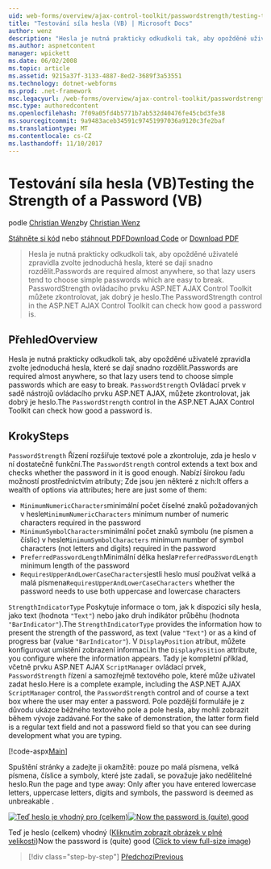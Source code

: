 ```yaml
---
uid: web-forms/overview/ajax-control-toolkit/passwordstrength/testing-the-strength-of-a-password-vb
title: "Testování síla hesla (VB) | Microsoft Docs"
author: wenz
description: "Hesla je nutná prakticky odkudkoli tak, aby opožděné uživatelé zpravidla zvolte jednoduchá hesla, které se dají snadno rozdělit. PasswordStrength ovládacího prvku ASP. N...."
ms.author: aspnetcontent
manager: wpickett
ms.date: 06/02/2008
ms.topic: article
ms.assetid: 9215a37f-3133-4887-8ed2-3689f3a53551
ms.technology: dotnet-webforms
ms.prod: .net-framework
msc.legacyurl: /web-forms/overview/ajax-control-toolkit/passwordstrength/testing-the-strength-of-a-password-vb
msc.type: authoredcontent
ms.openlocfilehash: 7f09a05fd4b5771b7ab532d40476fe45cbd3fe38
ms.sourcegitcommit: 9a9483aceb34591c97451997036a9120c3fe2baf
ms.translationtype: MT
ms.contentlocale: cs-CZ
ms.lasthandoff: 11/10/2017
---
```

<a name="testing-the-strength-of-a-password-vb"></a><span data-ttu-id="d9691-104">Testování síla hesla (VB)</span><span class="sxs-lookup"><span data-stu-id="d9691-104">Testing the Strength of a Password (VB)</span></span>
====================
<span data-ttu-id="d9691-105">podle [Christian Wenz](https://github.com/wenz)</span><span class="sxs-lookup"><span data-stu-id="d9691-105">by [Christian Wenz](https://github.com/wenz)</span></span>

<span data-ttu-id="d9691-106">[Stáhněte si kód](http://download.microsoft.com/download/9/3/f/93f8daea-bebd-4821-833b-95205389c7d0/PasswordStrength0.vb.zip) nebo [stáhnout PDF](http://download.microsoft.com/download/2/d/c/2dc10e34-6983-41d4-9c08-f78f5387d32b/passwordstrength0VB.pdf)</span><span class="sxs-lookup"><span data-stu-id="d9691-106">[Download Code](http://download.microsoft.com/download/9/3/f/93f8daea-bebd-4821-833b-95205389c7d0/PasswordStrength0.vb.zip) or [Download PDF](http://download.microsoft.com/download/2/d/c/2dc10e34-6983-41d4-9c08-f78f5387d32b/passwordstrength0VB.pdf)</span></span>

> <span data-ttu-id="d9691-107">Hesla je nutná prakticky odkudkoli tak, aby opožděné uživatelé zpravidla zvolte jednoduchá hesla, které se dají snadno rozdělit.</span><span class="sxs-lookup"><span data-stu-id="d9691-107">Passwords are required almost anywhere, so that lazy users tend to choose simple passwords which are easy to break.</span></span> <span data-ttu-id="d9691-108">PasswordStrength ovládacího prvku ASP.NET AJAX Control Toolkit můžete zkontrolovat, jak dobrý je heslo.</span><span class="sxs-lookup"><span data-stu-id="d9691-108">The PasswordStrength control in the ASP.NET AJAX Control Toolkit can check how good a password is.</span></span>


## <a name="overview"></a><span data-ttu-id="d9691-109">Přehled</span><span class="sxs-lookup"><span data-stu-id="d9691-109">Overview</span></span>

<span data-ttu-id="d9691-110">Hesla je nutná prakticky odkudkoli tak, aby opožděné uživatelé zpravidla zvolte jednoduchá hesla, které se dají snadno rozdělit.</span><span class="sxs-lookup"><span data-stu-id="d9691-110">Passwords are required almost anywhere, so that lazy users tend to choose simple passwords which are easy to break.</span></span> <span data-ttu-id="d9691-111">`PasswordStrength` Ovládací prvek v sadě nástrojů ovládacího prvku ASP.NET AJAX, můžete zkontrolovat, jak dobrý je heslo.</span><span class="sxs-lookup"><span data-stu-id="d9691-111">The `PasswordStrength` control in the ASP.NET AJAX Control Toolkit can check how good a password is.</span></span>

## <a name="steps"></a><span data-ttu-id="d9691-112">Kroky</span><span class="sxs-lookup"><span data-stu-id="d9691-112">Steps</span></span>

<span data-ttu-id="d9691-113">`PasswordStrength` Řízení rozšiřuje textové pole a zkontroluje, zda je heslo v ní dostatečně funkční.</span><span class="sxs-lookup"><span data-stu-id="d9691-113">The `PasswordStrength` control extends a text box and checks whether the password in it is good enough.</span></span> <span data-ttu-id="d9691-114">Nabízí širokou řadu možností prostřednictvím atributy; Zde jsou jen některé z nich:</span><span class="sxs-lookup"><span data-stu-id="d9691-114">It offers a wealth of options via attributes; here are just some of them:</span></span>

- <span data-ttu-id="d9691-115">`MinimumNumericCharacters`minimální počet číselné znaků požadovaných v hesle</span><span class="sxs-lookup"><span data-stu-id="d9691-115">`MinimumNumericCharacters` minimum number of numeric characters required in the password</span></span>
- <span data-ttu-id="d9691-116">`MinimumSymbolCharacters`minimální počet znaků symbolu (ne písmen a číslic) v hesle</span><span class="sxs-lookup"><span data-stu-id="d9691-116">`MinimumSymbolCharacters` minimum number of symbol characters (not letters and digits) required in the password</span></span>
- <span data-ttu-id="d9691-117">`PreferredPasswordLength`Minimální délka hesla</span><span class="sxs-lookup"><span data-stu-id="d9691-117">`PreferredPasswordLength` minimum length of the password</span></span>
- <span data-ttu-id="d9691-118">`RequiresUpperAndLowerCaseCharacters`jestli heslo musí používat velká a malá písmena</span><span class="sxs-lookup"><span data-stu-id="d9691-118">`RequiresUpperAndLowerCaseCharacters` whether the password needs to use both uppercase and lowercase characters</span></span>

<span data-ttu-id="d9691-119">`StrengthIndicatorType` Poskytuje informace o tom, jak k dispozici síly hesla, jako text (hodnota `"Text"`) nebo jako druh indikátor průběhu (hodnota `"BarIndicator"`).</span><span class="sxs-lookup"><span data-stu-id="d9691-119">The `StrengthIndicatorType` provides the information how to present the strength of the password, as text (value `"Text"`) or as a kind of progress bar (value `"BarIndicator"`).</span></span> <span data-ttu-id="d9691-120">V `DisplayPosition` atribut, můžete konfigurovat umístění zobrazení informací.</span><span class="sxs-lookup"><span data-stu-id="d9691-120">In the `DisplayPosition` attribute, you configure where the information appears.</span></span> <span data-ttu-id="d9691-121">Tady je kompletní příklad, včetně prvku ASP.NET AJAX `ScriptManager` ovládací prvek, `PasswordStrength` řízení a samozřejmě textového pole, které může uživatel zadat heslo.</span><span class="sxs-lookup"><span data-stu-id="d9691-121">Here is a complete example, including the ASP.NET AJAX `ScriptManager` control, the `PasswordStrength` control and of course a text box where the user may enter a password.</span></span> <span data-ttu-id="d9691-122">Pole pozdější formuláře je z důvodu ukázce běžného textového pole a pole hesla, aby mohli zobrazit během vývoje zadávané.</span><span class="sxs-lookup"><span data-stu-id="d9691-122">For the sake of demonstration, the latter form field is a regular text field and not a password field so that you can see during development what you are typing.</span></span>

[!code-aspx[Main](testing-the-strength-of-a-password-vb/samples/sample1.aspx)]

<span data-ttu-id="d9691-123">Spuštění stránky a zadejte ji okamžitě: pouze po malá písmena, velká písmena, číslice a symboly, které jste zadali, se považuje jako nedělitelné heslo.</span><span class="sxs-lookup"><span data-stu-id="d9691-123">Run the page and type away: Only after you have entered lowercase letters, uppercase letters, digits and symbols, the password is deemed as unbreakable .</span></span>


<span data-ttu-id="d9691-124">[![Teď heslo je vhodný pro (celkem)](testing-the-strength-of-a-password-vb/_static/image2.png)](testing-the-strength-of-a-password-vb/_static/image1.png)</span><span class="sxs-lookup"><span data-stu-id="d9691-124">[![Now the password is (quite) good](testing-the-strength-of-a-password-vb/_static/image2.png)](testing-the-strength-of-a-password-vb/_static/image1.png)</span></span>

<span data-ttu-id="d9691-125">Teď je heslo (celkem) vhodný ([Kliknutím zobrazit obrázek v plné velikosti](testing-the-strength-of-a-password-vb/_static/image3.png))</span><span class="sxs-lookup"><span data-stu-id="d9691-125">Now the password is (quite) good ([Click to view full-size image](testing-the-strength-of-a-password-vb/_static/image3.png))</span></span>

>[!div class="step-by-step"]
[<span data-ttu-id="d9691-126">Předchozí</span><span class="sxs-lookup"><span data-stu-id="d9691-126">Previous</span></span>](testing-the-strength-of-a-password-cs.md)
